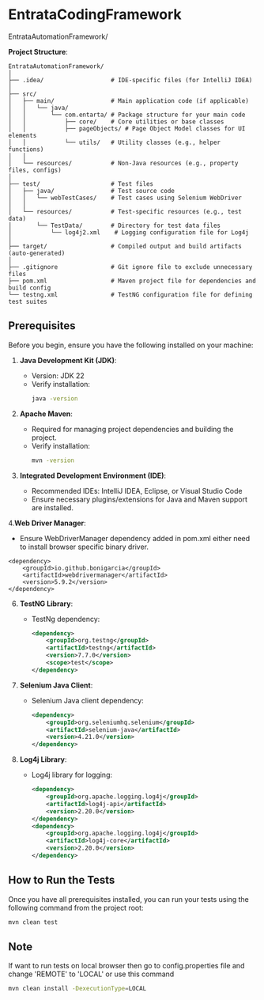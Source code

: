 # EntrataCodingFramework
EntrataAutomationFramework/

 **Project Structure**:
```
EntrataAutomationFramework/
│
├── .idea/                   # IDE-specific files (for IntelliJ IDEA)
│
├── src/
│   ├── main/                # Main application code (if applicable)
│   │   └── java/
│   │       └── com.entarta/ # Package structure for your main code
│   │           ├── core/    # Core utilities or base classes
│   │           ├── pageObjects/ # Page Object Model classes for UI elements
│   │           └── utils/   # Utility classes (e.g., helper functions)
│   │
│   └── resources/           # Non-Java resources (e.g., property files, configs)
│
├── test/                    # Test files
│   ├── java/                # Test source code
│   │   └── webTestCases/    # Test cases using Selenium WebDriver
│   │
│   └── resources/           # Test-specific resources (e.g., test data)
│       └── TestData/        # Directory for test data files
│           └── log4j2.xml    # Logging configuration file for Log4j
│
├── target/                  # Compiled output and build artifacts (auto-generated)
│
├── .gitignore               # Git ignore file to exclude unnecessary files
├── pom.xml                  # Maven project file for dependencies and build config
└── testng.xml               # TestNG configuration file for defining test suites

```
## Prerequisites

Before you begin, ensure you have the following installed on your machine:

1. **Java Development Kit (JDK)**:
   - Version: JDK 22
   - Verify installation:
     ```bash
     java -version
     ```

2. **Apache Maven**:
   - Required for managing project dependencies and building the project.
   - Verify installation:
     ```bash
     mvn -version
     ```

3. **Integrated Development Environment (IDE)**:
   - Recommended IDEs: IntelliJ IDEA, Eclipse, or Visual Studio Code
   - Ensure necessary plugins/extensions for Java and Maven support are installed.

4.**Web Driver Manager**:
   - Ensure WebDriverManager dependency added in pom.xml either need to install browser specific binary driver.
   <!-- https://mvnrepository.com/artifact/io.github.bonigarcia/webdrivermanager -->
    <dependency>
        <groupId>io.github.bonigarcia</groupId>
        <artifactId>webdrivermanager</artifactId>
        <version>5.9.2</version>
    </dependency>

6. **TestNG Library**:
   - TestNg dependency:
     ```xml
     <dependency>
         <groupId>org.testng</groupId>
         <artifactId>testng</artifactId>
         <version>7.7.0</version>
         <scope>test</scope>
     </dependency>
     ```

7. **Selenium Java Client**:
   - Selenium Java client dependency:
     ```xml
     <dependency>
         <groupId>org.seleniumhq.selenium</groupId>
         <artifactId>selenium-java</artifactId>
         <version>4.21.0</version>
     </dependency>
     ```

8. **Log4j Library**:
   - Log4j library for logging:
     ```xml
     <dependency>
         <groupId>org.apache.logging.log4j</groupId>
         <artifactId>log4j-api</artifactId>
         <version>2.20.0</version>
     </dependency>
     <dependency>
         <groupId>org.apache.logging.log4j</groupId>
         <artifactId>log4j-core</artifactId>
         <version>2.20.0</version>
     </dependency>
     ```

## How to Run the Tests
Once you have all prerequisites installed, you can run your tests using the following command from the project root:

```bash
mvn clean test
```

## Note
If want to run tests on local browser then go to config.properties file and change 'REMOTE' to 'LOCAL' or use this command 

```bash
mvn clean install -DexecutionType=LOCAL
```

